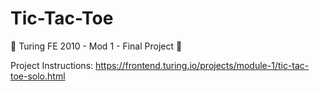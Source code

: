 # Tic-Tac-Toe
🦶 Turing FE 2010 - Mod 1 - Final Project 🦶

Project Instructions: https://frontend.turing.io/projects/module-1/tic-tac-toe-solo.html
